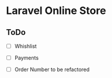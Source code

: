 # Laravel Online Store
## ToDo

- [ ] Whishlist
- [ ] Payments
- [ ] Order Number to be refactored



